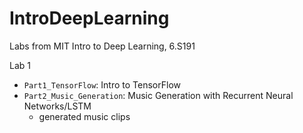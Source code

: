 # IntroDeepLearning
Labs from MIT Intro to Deep Learning, 6.S191

Lab 1

- `Part1_TensorFlow`: Intro to TensorFlow
- `Part2_Music_Generation`: Music Generation with Recurrent Neural Networks/LSTM
  - generated music clips


